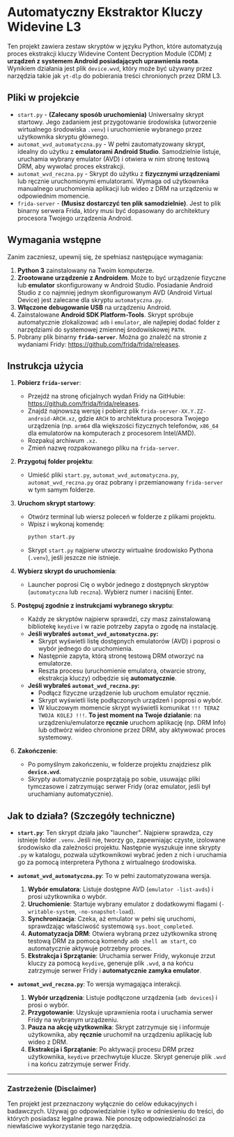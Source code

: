 # Automatyczny Ekstraktor Kluczy Widevine L3

Ten projekt zawiera zestaw skryptów w języku Python, które automatyzują proces ekstrakcji kluczy Widevine Content Decryption Module (CDM) z **urządzeń z systemem Android posiadających uprawnienia roota**. Wynikiem działania jest plik `device.wvd`, który może być używany przez narzędzia takie jak `yt-dlp` do pobierania treści chronionych przez DRM L3.

## Pliki w projekcie

*   `start.py` - **(Zalecany sposób uruchomienia)** Uniwersalny skrypt startowy. Jego zadaniem jest przygotowanie środowiska (utworzenie wirtualnego środowiska `.venv`) i uruchomienie wybranego przez użytkownika skryptu głównego.
*   `automat_wvd_automatyczna.py` - W pełni zautomatyzowany skrypt, idealny do użytku z **emulatorami Android Studio**. Samodzielnie listuje, uruchamia wybrany emulator (AVD) i otwiera w nim stronę testową DRM, aby wywołać proces ekstrakcji.
*   `automat_wvd_reczna.py` - Skrypt do użytku z **fizycznymi urządzeniami** lub ręcznie uruchomionymi emulatorami. Wymaga od użytkownika manualnego uruchomienia aplikacji lub wideo z DRM na urządzeniu w odpowiednim momencie.
*   `frida-server` - **(Musisz dostarczyć ten plik samodzielnie)**. Jest to plik binarny serwera Frida, który musi być dopasowany do architektury procesora Twojego urządzenia Android.

## Wymagania wstępne

Zanim zaczniesz, upewnij się, że spełniasz następujące wymagania:

1.  **Python 3** zainstalowany na Twoim komputerze.
2.  **Zrootowane urządzenie z Androidem**. Może to być urządzenie fizyczne lub **emulator** skonfigurowany w Android Studio. Posiadanie Android Studio z co najmniej jednym skonfigurowanym AVD (Android Virtual Device) jest zalecane dla skryptu `automatyczna.py`.
3.  **Włączone debugowanie USB** na urządzeniu Android.
4.  Zainstalowane **Android SDK Platform-Tools**. Skrypt spróbuje automatycznie zlokalizować `adb` i `emulator`, ale najlepiej dodać folder z narzędziami do systemowej zmiennej środowiskowej `PATH`.
5.  Pobrany plik binarny **`frida-server`**. Można go znaleźć na stronie z wydaniami Fridy: https://github.com/frida/frida/releases.

## Instrukcja użycia

1.  **Pobierz `frida-server`**:
    *   Przejdź na stronę oficjalnych wydań Fridy na GitHubie: https://github.com/frida/frida/releases.
    *   Znajdź najnowszą wersję i pobierz plik `frida-server-XX.Y.ZZ-android-ARCH.xz`, gdzie `ARCH` to architektura procesora Twojego urządzenia (np. `arm64` dla większości fizycznych telefonów, `x86_64` dla emulatorów na komputerach z procesorem Intel/AMD).
    *   Rozpakuj archiwum `.xz`.
    *   Zmień nazwę rozpakowanego pliku na `frida-server`.

2.  **Przygotuj folder projektu**:
    *   Umieść pliki `start.py`, `automat_wvd_automatyczna.py`, `automat_wvd_reczna.py` oraz pobrany i przemianowany `frida-server` w tym samym folderze.

3.  **Uruchom skrypt startowy**:
    *   Otwórz terminal lub wiersz poleceń w folderze z plikami projektu.
    *   Wpisz i wykonaj komendę:
        ```bash
        python start.py
        ```
    *   Skrypt `start.py` najpierw utworzy wirtualne środowisko Pythona (`.venv`), jeśli jeszcze nie istnieje.

4.  **Wybierz skrypt do uruchomienia**:
    *   Launcher poprosi Cię o wybór jednego z dostępnych skryptów (`automatyczna` lub `reczna`). Wybierz numer i naciśnij Enter.

5.  **Postępuj zgodnie z instrukcjami wybranego skryptu**:
    *   Każdy ze skryptów najpierw sprawdzi, czy masz zainstalowaną bibliotekę `keydive` i w razie potrzeby zapyta o zgodę na instalację.
    *   **Jeśli wybrałeś `automat_wvd_automatyczna.py`:**
        *   Skrypt wyświetli listę dostępnych emulatorów (AVD) i poprosi o wybór jednego do uruchomienia.
        *   Następnie zapyta, którą stronę testową DRM otworzyć na emulatorze.
        *   Reszta procesu (uruchomienie emulatora, otwarcie strony, ekstrakcja kluczy) odbędzie się **automatycznie**.
    *   **Jeśli wybrałeś `automat_wvd_reczna.py`:**
        *   Podłącz fizyczne urządzenie lub uruchom emulator ręcznie.
        *   Skrypt wyświetli listę podłączonych urządzeń i poprosi o wybór.
        *   W kluczowym momencie skrypt wyświetli komunikat `!!! TERAZ TWOJA KOLEJ !!!`. **To jest moment na Twoje działanie**: na urządzeniu/emulatorze **ręcznie** uruchom aplikację (np. DRM Info) lub odtwórz wideo chronione przez DRM, aby aktywować proces systemowy.

6.  **Zakończenie**:
    *   Po pomyślnym zakończeniu, w folderze projektu znajdziesz plik **`device.wvd`**.
    *   Skrypty automatycznie posprzątają po sobie, usuwając pliki tymczasowe i zatrzymując serwer Fridy (oraz emulator, jeśli był uruchamiany automatycznie).

## Jak to działa? (Szczegóły techniczne)

*   **`start.py`**: Ten skrypt działa jako "launcher". Najpierw sprawdza, czy istnieje folder `.venv`. Jeśli nie, tworzy go, zapewniając czyste, izolowane środowisko dla zależności projektu. Następnie wyszukuje inne skrypty `.py` w katalogu, pozwala użytkownikowi wybrać jeden z nich i uruchamia go za pomocą interpretera Pythona z wirtualnego środowiska.

*   **`automat_wvd_automatyczna.py`**: To w pełni zautomatyzowana wersja.
    1.  **Wybór emulatora**: Listuje dostępne AVD (`emulator -list-avds`) i prosi użytkownika o wybór.
    2.  **Uruchomienie**: Startuje wybrany emulator z dodatkowymi flagami (`-writable-system`, `-no-snapshot-load`).
    3.  **Synchronizacja**: Czeka, aż emulator w pełni się uruchomi, sprawdzając właściwość systemową `sys.boot_completed`.
    4.  **Automatyzacja DRM**: Otwiera wybraną przez użytkownika stronę testową DRM za pomocą komendy `adb shell am start`, co automatycznie aktywuje potrzebny proces.
    5.  **Ekstrakcja i Sprzątanie**: Uruchamia serwer Fridy, wykonuje zrzut kluczy za pomocą `keydive`, generuje plik `.wvd`, a na końcu zatrzymuje serwer Fridy i **automatycznie zamyka emulator**.

*   **`automat_wvd_reczna.py`**: To wersja wymagająca interakcji.
    1.  **Wybór urządzenia**: Listuje podłączone urządzenia (`adb devices`) i prosi o wybór.
    2.  **Przygotowanie**: Uzyskuje uprawnienia roota i uruchamia serwer Fridy na wybranym urządzeniu.
    3.  **Pauza na akcję użytkownika**: Skrypt zatrzymuje się i informuje użytkownika, aby **ręcznie** uruchomił na urządzeniu aplikację lub wideo z DRM.
    4.  **Ekstrakcja i Sprzątanie**: Po aktywacji procesu DRM przez użytkownika, `keydive` przechwytuje klucze. Skrypt generuje plik `.wvd` i na końcu zatrzymuje serwer Fridy.

---

### Zastrzeżenie (Disclaimer)

Ten projekt jest przeznaczony wyłącznie do celów edukacyjnych i badawczych. Używaj go odpowiedzialnie i tylko w odniesieniu do treści, do których posiadasz legalne prawa. Nie ponoszę odpowiedzialności za niewłaściwe wykorzystanie tego narzędzia.